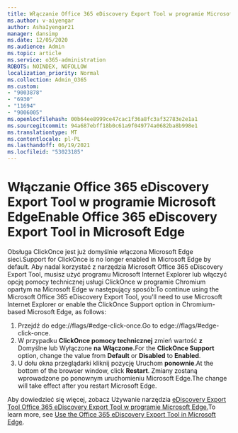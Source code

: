 ```yaml
---
title: Włączanie Office 365 eDiscovery Export Tool w programie Microsoft Edge
ms.author: v-aiyengar
author: AshaIyengar21
manager: dansimp
ms.date: 12/05/2020
ms.audience: Admin
ms.topic: article
ms.service: o365-administration
ROBOTS: NOINDEX, NOFOLLOW
localization_priority: Normal
ms.collection: Admin_O365
ms.custom:
- "9003878"
- "6930"
- "11694"
- "9006005"
ms.openlocfilehash: 00b64ee8999ce47cac1f36a8fc3af32783e2e1a1
ms.sourcegitcommit: 94a687ebff18b0c61a9f049774a0682ba8b998e1
ms.translationtype: MT
ms.contentlocale: pl-PL
ms.lasthandoff: 06/19/2021
ms.locfileid: "53023185"
---
```

# <a name="enable-office-365-ediscovery-export-tool-in-microsoft-edge"></a><span data-ttu-id="d2cb3-102">Włączanie Office 365 eDiscovery Export Tool w programie Microsoft Edge</span><span class="sxs-lookup"><span data-stu-id="d2cb3-102">Enable Office 365 eDiscovery Export Tool in Microsoft Edge</span></span>

<span data-ttu-id="d2cb3-103">Obsługa ClickOnce jest już domyślnie włączona Microsoft Edge sieci.</span><span class="sxs-lookup"><span data-stu-id="d2cb3-103">Support for ClickOnce is no longer enabled in Microsoft Edge by default.</span></span> <span data-ttu-id="d2cb3-104">Aby nadal korzystać z narzędzia Microsoft Office 365 eDiscovery Export Tool, musisz użyć programu Microsoft Internet Explorer lub włączyć opcję pomocy technicznej usługi ClickOnce w programie Chromium opartym na Microsoft Edge w następujący sposób:</span><span class="sxs-lookup"><span data-stu-id="d2cb3-104">To continue using the Microsoft Office 365 eDiscovery Export Tool, you'll need to use Microsoft Internet Explorer or enable the ClickOnce Support option in Chromium-based Microsoft Edge, as follows:</span></span>

1. <span data-ttu-id="d2cb3-105">Przejdź do edge://flags/#edge-click-once.</span><span class="sxs-lookup"><span data-stu-id="d2cb3-105">Go to edge://flags/#edge-click-once.</span></span>
1. <span data-ttu-id="d2cb3-106">W przypadku **ClickOnce pomocy technicznej** zmień wartość **z** Domyślne lub Wyłączone **na** **Włączone.**</span><span class="sxs-lookup"><span data-stu-id="d2cb3-106">For the **ClickOnce Support** option, change the value from **Default** or **Disabled** to **Enabled**.</span></span>
1. <span data-ttu-id="d2cb3-107">U dołu okna przeglądarki kliknij pozycję Uruchom **ponownie**.</span><span class="sxs-lookup"><span data-stu-id="d2cb3-107">At the bottom of the browser window, click **Restart**.</span></span> <span data-ttu-id="d2cb3-108">Zmiany zostaną wprowadzone po ponownym uruchomieniu Microsoft Edge.</span><span class="sxs-lookup"><span data-stu-id="d2cb3-108">The change will take effect after you restart Microsoft Edge.</span></span>

<span data-ttu-id="d2cb3-109">Aby dowiedzieć się więcej, zobacz Używanie narzędzia [eDiscovery Export Tool Office 365 eDiscovery Export Tool w programie Microsoft Edge.](https://go.microsoft.com/fwlink/?linkid=2111611)</span><span class="sxs-lookup"><span data-stu-id="d2cb3-109">To learn more, see [Use the Office 365 eDiscovery Export Tool in Microsoft Edge](https://go.microsoft.com/fwlink/?linkid=2111611).</span></span>

